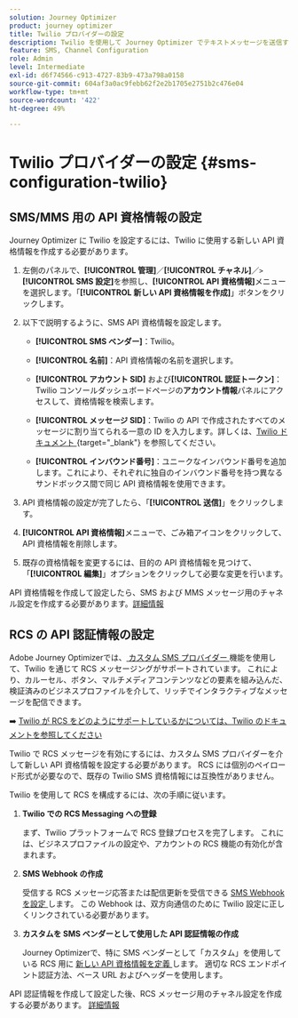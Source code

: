 ```yaml
---
solution: Journey Optimizer
product: journey optimizer
title: Twilio プロバイダーの設定
description: Twilio を使用して Journey Optimizer でテキストメッセージを送信するように環境を設定する方法を説明します
feature: SMS, Channel Configuration
role: Admin
level: Intermediate
exl-id: d6f74566-c913-4727-83b9-473a798a0158
source-git-commit: 604af3a0ac9febb62f2e2b1705e2751b2c476e04
workflow-type: tm+mt
source-wordcount: '422'
ht-degree: 49%

---
```


# Twilio プロバイダーの設定 {#sms-configuration-twilio}

## SMS/MMS 用の API 資格情報の設定

Journey Optimizer に Twilio を設定するには、Twilio に使用する新しい API 資格情報を作成する必要があります。

1. 左側のパネルで、**[!UICONTROL 管理]**／**[!UICONTROL チャネル]**／`>`**[!UICONTROL SMS 設定]**&#x200B;を参照し、**[!UICONTROL API 資格情報]**&#x200B;メニューを選択します。「**[!UICONTROL 新しい API 資格情報を作成]**」ボタンをクリックします。

1. 以下で説明するように、SMS API 資格情報を設定します。

   * **[!UICONTROL SMS ベンダー]**：Twilio。

   * **[!UICONTROL 名前]**：API 資格情報の名前を選択します。

   * **[!UICONTROL アカウント SID]** および&#x200B;**[!UICONTROL 認証トークン]**：Twilio コンソールダッシュボードページの&#x200B;**アカウント情報**&#x200B;パネルにアクセスして、資格情報を検索します。

   * **[!UICONTROL メッセージ SID]**：Twilio の API で作成されたすべてのメッセージに割り当てられる一意の ID を入力します。詳しくは、[Twilio ドキュメント ](https://support.twilio.com/hc/en-us/articles/223134387-What-is-a-Message-SID-){target="_blank"} を参照してください。

   * **[!UICONTROL インバウンド番号]**：ユニークなインバウンド番号を追加します。これにより、それぞれに独自のインバウンド番号を持つ異なるサンドボックス間で同じ API 資格情報を使用できます。

1. API 資格情報の設定が完了したら、「**[!UICONTROL 送信]**」をクリックします。

1. **[!UICONTROL API 資格情報]**&#x200B;メニューで、ごみ箱アイコンをクリックして、API 資格情報を削除します。

1. 既存の資格情報を変更するには、目的の API 資格情報を見つけて、「**[!UICONTROL 編集]**」オプションをクリックして必要な変更を行います。

API 資格情報を作成して設定したら、SMS および MMS メッセージ用のチャネル設定を作成する必要があります。[詳細情報](sms-configuration-surface.md)

## RCS の API 認証情報の設定

Adobe Journey Optimizerでは、[ カスタム SMS プロバイダー ](sms-configuration-custom.md) 機能を使用して、Twilio を通じて RCS メッセージングがサポートされています。 これにより、カルーセル、ボタン、マルチメディアコンテンツなどの要素を組み込んだ、検証済みのビジネスプロファイルを介して、リッチでインタラクティブなメッセージを配信できます。

➡️ [Twilio が RCS をどのようにサポートしているかについては、Twilio のドキュメントを参照してください ](https://www.twilio.com/docs/rcs)

Twilio で RCS メッセージを有効にするには、カスタム SMS プロバイダーを介して新しい API 資格情報を設定する必要があります。 RCS には個別のペイロード形式が必要なので、既存の Twilio SMS 資格情報には互換性がありません。

Twilio を使用して RCS を構成するには、次の手順に従います。

1. **Twilio での RCS Messaging への登録**

   まず、Twilio プラットフォームで RCS 登録プロセスを完了します。 これには、ビジネスプロファイルの設定や、アカウントの RCS 機能の有効化が含まれます。

1. **SMS Webhook の作成**

   受信する RCS メッセージ応答または配信更新を受信できる [SMS Webhook を設定 ](sms-configuration-custom.md#webhook) します。 この Webhook は、双方向通信のために Twilio 設定に正しくリンクされている必要があります。

1. **カスタムを SMS ベンダーとして使用した API 認証情報の作成**

   Journey Optimizerで、特に SMS ベンダーとして「カスタム」を使用している RCS 用に [ 新しい API 資格情報を定義 ](sms-configuration-custom.md#api-credential) します。 適切な RCS エンドポイント認証方法、ベース URL およびヘッダーを使用します。

API 認証情報を作成して設定した後、RCS メッセージ用のチャネル設定を作成する必要があります。 [詳細情報](sms-configuration-surface.md)







